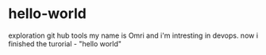 # hello-world
exploration git hub tools
my name is Omri and i'm intresting in devops.
now i finished the turorial - "hello world"

